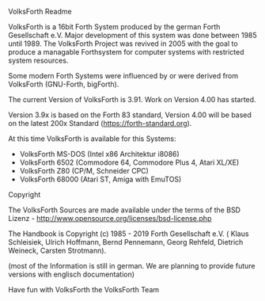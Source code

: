VolksForth Readme

VolksForth is a 16bit Forth System produced by the german Forth
Gesellschaft e.V. Major development of this system was done between
1985 until 1989. The VolksForth Project was revived in 2005 with the
goal to produce a managable Forthsystem for computer systems with
restricted system resources.

Some modern Forth Systems were influenced by or were derived from
VolksForth (GNU-Forth, bigForth).

The current Version of VolksForth is 3.91. Work on Version 4.00 has
started.

Version 3.9x is based on the Forth 83 standard, Version 4.00 will be
based on the latest 200x Standard (https://forth-standard.org).

At this time VolksForth is available for this Systems:

 * VolksForth MS-DOS (Intel x86 Architektur i8086)
 * VolksForth 6502 (Commodore 64, Commodore Plus 4, Atari XL/XE)
 * VolksForth Z80 (CP/M, Schneider CPC)
 * VolksForth 68000 (Atari ST, Amiga with EmuTOS)

Copyright

The VolksForth Sources are made available under the terms of the
BSD Lizenz - http://www.opensource.org/licenses/bsd-license.php

The Handbook is Copyright (c) 1985 - 2019 Forth Gesellschaft e.V. (
Klaus Schleisiek, Ulrich Hoffmann, Bernd Pennemann, Georg Rehfeld,
Dietrich Weineck, Carsten Strotmann).

(most of the Information is still in german. We are planning to
provide future versions with englisch documentation)

Have fun with VolksForth
the VolksForth Team
